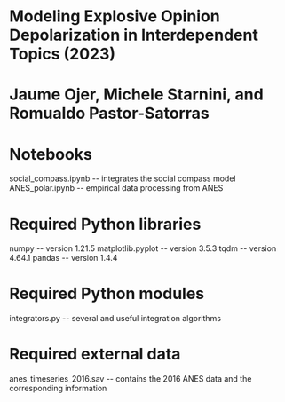 # Modeling Explosive Opinion Depolarization in Interdependent Topics (2023)
# Jaume Ojer, Michele Starnini, and Romualdo Pastor-Satorras


# Notebooks
social_compass.ipynb -- integrates the social compass model
ANES_polar.ipynb -- empirical data processing from ANES

# Required Python libraries
numpy -- version 1.21.5
matplotlib.pyplot -- version 3.5.3
tqdm -- version 4.64.1
pandas -- version 1.4.4

# Required Python modules
integrators.py -- several and useful integration algorithms

# Required external data
anes_timeseries_2016.sav -- contains the 2016 ANES data and the corresponding information
